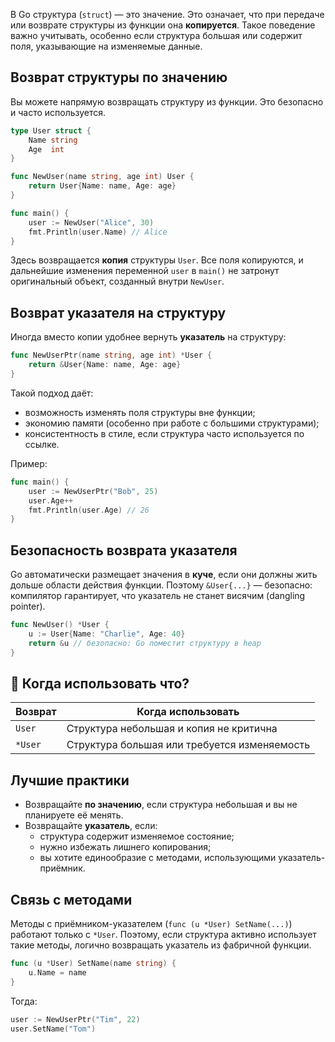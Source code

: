 В Go структура (`struct`) — это значение. Это означает, что при передаче или возврате структуры из функции она **копируется**. Такое поведение важно учитывать, особенно если структура большая или содержит поля, указывающие на изменяемые данные.

## Возврат структуры по значению

Вы можете напрямую возвращать структуру из функции. Это безопасно и часто используется.

```go
type User struct {
	Name string
	Age  int
}

func NewUser(name string, age int) User {
	return User{Name: name, Age: age}
}

func main() {
	user := NewUser("Alice", 30)
	fmt.Println(user.Name) // Alice
}
```

Здесь возвращается **копия** структуры `User`. Все поля копируются, и дальнейшие изменения переменной `user` в `main()` не затронут оригинальный объект, созданный внутри `NewUser`.

## Возврат указателя на структуру

Иногда вместо копии удобнее вернуть **указатель** на структуру:

```go
func NewUserPtr(name string, age int) *User {
	return &User{Name: name, Age: age}
}
```

Такой подход даёт:

- возможность изменять поля структуры вне функции;
- экономию памяти (особенно при работе с большими структурами);
- консистентность в стиле, если структура часто используется по ссылке.

Пример:

```go
func main() {
	user := NewUserPtr("Bob", 25)
	user.Age++
	fmt.Println(user.Age) // 26
}
```

## Безопасность возврата указателя

Go автоматически размещает значения в **куче**, если они должны жить дольше области действия функции. Поэтому `&User{...}` — безопасно: компилятор гарантирует, что указатель не станет висячим (dangling pointer).

```go
func NewUser() *User {
	u := User{Name: "Charlie", Age: 40}
	return &u // безопасно: Go поместит структуру в heap
}
```

## 🧭 Когда использовать что?

| Возврат             | Когда использовать                             |
|---------------------|-------------------------------------------------|
| `User`              | Структура небольшая и копия не критична        |
| `*User`             | Структура большая или требуется изменяемость   |


## Лучшие практики

- Возвращайте **по значению**, если структура небольшая и вы не планируете её менять.
- Возвращайте **указатель**, если:
  - структура содержит изменяемое состояние;
  - нужно избежать лишнего копирования;
  - вы хотите единообразие с методами, использующими указатель-приёмник.

## Связь с методами

Методы с приёмником-указателем (`func (u *User) SetName(...)`) работают только с `*User`. Поэтому, если структура активно использует такие методы, логично возвращать указатель из фабричной функции.

```go
func (u *User) SetName(name string) {
	u.Name = name
}
```

Тогда:

```go
user := NewUserPtr("Tim", 22)
user.SetName("Tom")
```
